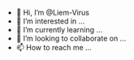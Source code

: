 - 👋 Hi, I’m @Liem-Virus
- 👀 I’m interested in ...
- 🌱 I’m currently learning ...
- 💞️ I’m looking to collaborate on ...
- 📫 How to reach me ...

<!---
Liem-Virus/Liem-Virus is a ✨ special ✨ repository because its `README.md` (this file) appears on your GitHub profile.
You can click the Preview link to take a look at your changes.
--->
